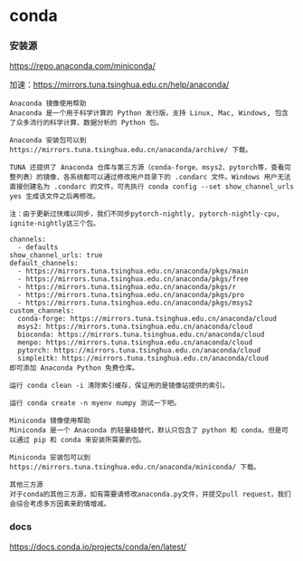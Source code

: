 # conda

### 安装源
https://repo.anaconda.com/miniconda/

加速：https://mirrors.tuna.tsinghua.edu.cn/help/anaconda/

    Anaconda 镜像使用帮助
    Anaconda 是一个用于科学计算的 Python 发行版，支持 Linux, Mac, Windows, 包含了众多流行的科学计算、数据分析的 Python 包。

    Anaconda 安装包可以到 https://mirrors.tuna.tsinghua.edu.cn/anaconda/archive/ 下载。

    TUNA 还提供了 Anaconda 仓库与第三方源（conda-forge、msys2、pytorch等，查看完整列表）的镜像，各系统都可以通过修改用户目录下的 .condarc 文件。Windows 用户无法直接创建名为 .condarc 的文件，可先执行 conda config --set show_channel_urls yes 生成该文件之后再修改。

    注：由于更新过快难以同步，我们不同步pytorch-nightly, pytorch-nightly-cpu, ignite-nightly这三个包。

    channels:
      - defaults
    show_channel_urls: true
    default_channels:
      - https://mirrors.tuna.tsinghua.edu.cn/anaconda/pkgs/main
      - https://mirrors.tuna.tsinghua.edu.cn/anaconda/pkgs/free
      - https://mirrors.tuna.tsinghua.edu.cn/anaconda/pkgs/r
      - https://mirrors.tuna.tsinghua.edu.cn/anaconda/pkgs/pro
      - https://mirrors.tuna.tsinghua.edu.cn/anaconda/pkgs/msys2
    custom_channels:
      conda-forge: https://mirrors.tuna.tsinghua.edu.cn/anaconda/cloud
      msys2: https://mirrors.tuna.tsinghua.edu.cn/anaconda/cloud
      bioconda: https://mirrors.tuna.tsinghua.edu.cn/anaconda/cloud
      menpo: https://mirrors.tuna.tsinghua.edu.cn/anaconda/cloud
      pytorch: https://mirrors.tuna.tsinghua.edu.cn/anaconda/cloud
      simpleitk: https://mirrors.tuna.tsinghua.edu.cn/anaconda/cloud
    即可添加 Anaconda Python 免费仓库。

    运行 conda clean -i 清除索引缓存，保证用的是镜像站提供的索引。

    运行 conda create -n myenv numpy 测试一下吧。

    Miniconda 镜像使用帮助
    Miniconda 是一个 Anaconda 的轻量级替代，默认只包含了 python 和 conda，但是可以通过 pip 和 conda 来安装所需要的包。

    Miniconda 安装包可以到 https://mirrors.tuna.tsinghua.edu.cn/anaconda/miniconda/ 下载。

    其他三方源
    对于conda的其他三方源，如有需要请修改anaconda.py文件，并提交pull request，我们会综合考虑多方因素来酌情增减。

### docs
https://docs.conda.io/projects/conda/en/latest/

